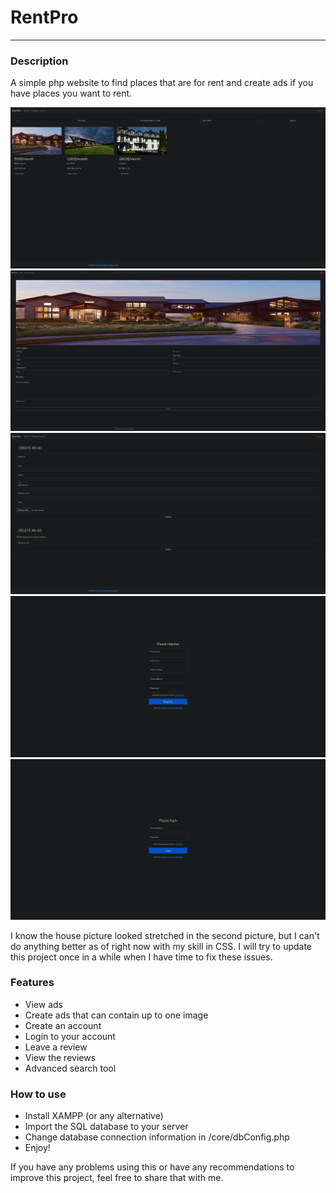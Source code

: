 # RentPro
- - - -
### Description

A simple php website to find places that are for rent and create ads if you have places you want to rent.

![Home](./images/home.png)
![Ad](./images/ad.png)
![Manage](./images/manage.png)
![Register](./images/register.png)
![Login](./images/login.png)

I know the house picture looked stretched in the second picture, but I can't do anything better as of right now with my skill in CSS. I will try to update this project once in a while when I have time to fix these issues.


### Features

- View ads
- Create ads that can contain up to one image
- Create an account
- Login to your account
- Leave a review
- View the reviews
- Advanced search tool

### How to use

- Install XAMPP (or any alternative)
- Import the SQL database to your server
- Change database connection information in /core/dbConfig.php
- Enjoy!

If you have any problems using this or have any recommendations to improve this project, feel free to share that with me.
